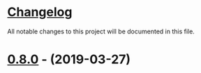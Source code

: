 # [Changelog](https://github.com/EddyLeon/EMS/blob/master/CHANGELOG.md)

All notable changes to this project will be documented in this file.

# [0.8.0](https://github.com/EddyLeon/EMS/releases/tag/v0.8.0) - (2019-03-27)
